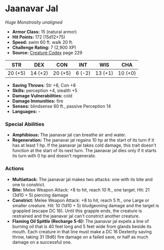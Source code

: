 # Jaanavar Jal

*Huge* *Monstrosity* *unaligned*

- **Armor Class:** 15 (natural armor)
- **Hit Points:** 172 (15d12+75)
- **Speed:** swim 60 ft. walk 20 ft.
- **Challenge Rating:** 7 (2,900 XP)
- **Source:** [Creature Codex](https://koboldpress.com/kpstore/product/creature-codex-for-5th-edition-dnd) page 229

| STR | DEX | CON | INT | WIS | CHA |
| --- | --- | --- | --- | --- | --- |
| 20 (+5) | 14 (+2) | 20 (+5) | 6 (-2) | 13 (+1) | 10 (+0) |

- **Saving Throws**: Str +8, Con +8
- **Skills:** perception +4, stealth +5
- **Damage Vulnerabilities:** cold
- **Damage Immunities:** fire
- **Senses:** blindsense 60 ft., passive Perception 14
- **Languages:** -
### Special Abilities
- **Amphibious:** The jaanavar jal can breathe air and water.
- **Regeneration:** The jaanavar jal regains 10 hp at the start of its turn if it has at least 1 hp. If the jaanavar jal takes cold damage, this trait doesn't function at the start of its next turn. The jaanavar jal dies only if it starts its turn with 0 hp and doesn't regenerate.
### Actions
- **Multiattack:** The jaanavar jal makes two attacks: one with its bite and one to constrict.
- **Bite:** Melee Weapon Attack: +8 to hit, reach 10 ft., one target. Hit: 21 (3d10 + 5) piercing damage
- **Constrict:** Melee Weapon Attack: +8 to hit, reach 5 ft., one Large or smaller creature. Hit: 10 (1d10 + 5) bludgeoning damage and the target is grappled (escape DC 16). Until this grapple ends, the creature is restrained and the jaanavar jal can't constrict another creature.
- **Flaming Oil Spittle (Recharge 5-6):** The jaanavar jal expels a line of burning oil that is 40 feet long and 5 feet wide from glands beside its mouth. Each creature in that line must make a DC 16 Dexterity saving throw, taking 31 (9d6) fire damage on a failed save, or half as much damage on a successful one.


